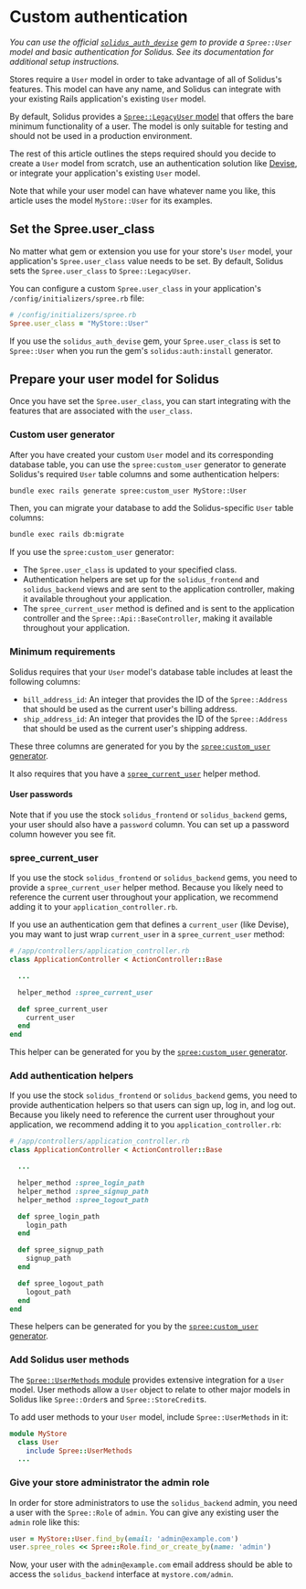 # Custom authentication

*You can use the official [`solidus_auth_devise`][solidus-auth-devise] gem
to provide a `Spree::User` model and basic authentication for Solidus. See its
documentation for additional setup instructions.*

Stores require a `User` model in order to take advantage of all of Solidus's
features. This model can have any name, and Solidus can integrate with your
existing Rails application's existing `User` model.

By default, Solidus provides a [`Spree::LegacyUser` model][legacy-user] that
offers the bare minimum functionality of a user. The model is only suitable for
testing and should not be used in a production environment.

The rest of this article outlines the steps required should you decide to create
a `User` model from scratch, use an authentication solution like
[Devise][devise], or integrate your application's existing `User` model.

Note that while your user model can have whatever name you like, this article
uses the model `MyStore::User` for its examples.

[devise]: https://github.com/plataformatec/devise
[legacy-user]: https://github.com/solidusio/solidus/blob/master/core/app/models/spree/legacy_user.rb
[solidus-auth-devise]: https://github.com/solidusio/solidus_auth_devise

## Set the Spree.user_class

No matter what gem or extension you use for your store's `User` model, your
application's `Spree.user_class` value needs to be set. By default, Solidus sets
the `Spree.user_class` to `Spree::LegacyUser`.

You can configure a custom `Spree.user_class` in your application's
`/config/initializers/spree.rb` file:

```ruby
# /config/initializers/spree.rb
Spree.user_class = "MyStore::User"
```

If you use the `solidus_auth_devise` gem, your `Spree.user_class` is set to
`Spree::User` when you run the gem's `solidus:auth:install` generator.

## Prepare your user model for Solidus

Once you have set the `Spree.user_class`, you can start integrating with the
features that are associated with the `user_class`.

### Custom user generator

After you have created your custom `User` model and its corresponding database
table, you can use the `spree:custom_user` generator to generate Solidus's
required `User` table columns and some authentication helpers:

```bash
bundle exec rails generate spree:custom_user MyStore::User
```

Then, you can migrate your database to add the Solidus-specific `User` table
columns:

```bash
bundle exec rails db:migrate
```

If you use the `spree:custom_user` generator:

- The `Spree.user_class` is updated to your specified class.
- Authentication helpers are set up for the `solidus_frontend` and
  `solidus_backend` views and are sent to the application controller, making it
  available throughout your application.
- The `spree_current_user` method is defined and is sent to the application
  controller and the `Spree::Api::BaseController`, making it available
  throughout your application.

### Minimum requirements

Solidus requires that your `User` model's database table includes at least the
following columns:

- `bill_address_id`: An integer that provides the ID of the `Spree::Address`
  that should be used as the current user's billing address.
- `ship_address_id`: An integer that provides the ID of the `Spree::Address`
  that should be used as the current user's shipping address.

These three columns are generated for you by the [`spree:custom_user`
generator](#custom-user-generator).

It also requires that you have a [`spree_current_user`](#spree-current-user)
helper method.

#### User passwords

Note that if you use the stock `solidus_frontend` or `solidus_backend` gems,
your user should also have a `password` column. You can set up a password column
however you see fit.

### spree_current_user

If you use the stock `solidus_frontend` or `solidus_backend` gems, you need to
provide a `spree_current_user` helper method. Because you likely need to
reference the current user throughout your application, we recommend adding it
to your `application_controller.rb`.

If you use an authentication gem that defines a `current_user` (like Devise),
you may want to just wrap `current_user` in a `spree_current_user` method:

```ruby
# /app/controllers/application_controller.rb
class ApplicationController < ActionController::Base

  ...

  helper_method :spree_current_user

  def spree_current_user
    current_user
  end
end
```

This helper can be generated for you by the [`spree:custom_user`
generator](#custom-user-generator).

### Add authentication helpers

If you use the stock `solidus_frontend` or `solidus_backend` gems, you need to
provide authentication helpers so that users can sign up, log in, and log out.
Because you likely need to reference the current user throughout your
application, we recommend adding it to you `application_controller.rb`:

```ruby
# /app/controllers/application_controller.rb
class ApplicationController < ActionController::Base

  ...

  helper_method :spree_login_path
  helper_method :spree_signup_path
  helper_method :spree_logout_path

  def spree_login_path
    login_path
  end

  def spree_signup_path
    signup_path
  end

  def spree_logout_path
    logout_path
  end
end
```

These helpers can be generated for you by the [`spree:custom_user`
generator](#custom-user-generator).

### Add Solidus user methods

The [`Spree::UserMethods` module][solidus-user-methods] provides extensive
integration for a `User` model. User methods allow a `User` object to relate to
other major models in Solidus like `Spree::Order`s and `Spree::StoreCredit`s.

To add user methods to your `User` model, include `Spree::UserMethods` in it:

```ruby
module MyStore
  class User
    include Spree::UserMethods
  ...
```

[solidus-user-methods]: https://github.com/solidusio/solidus/blob/master/core/app/models/concerns/spree/user_methods.rb

### Give your store administrator the admin role

In order for store administrators to use the `solidus_backend` admin, you need a
user with the `Spree::Role` of `admin`. You can give any existing user the
`admin` role like this:

```ruby
user = MyStore::User.find_by(email: 'admin@example.com')
user.spree_roles << Spree::Role.find_or_create_by(name: 'admin')
```

Now, your user with the `admin@example.com` email address should be able to
access the `solidus_backend` interface at `mystore.com/admin`.
